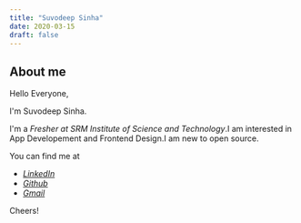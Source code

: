 ```yaml
---
title: "Suvodeep Sinha"
date: 2020-03-15
draft: false
---
```


## About me
Hello Everyone,

I'm Suvodeep Sinha.

I'm a *Fresher at SRM Institute of Science and Technology*.I am interested in App Developement and Frontend Design.I am new to open source. 


You can find me at

 - [*LinkedIn*](https://www.linkedin.com/in/suvodeep-sinha-59652418b)
 - [*Github*](https://github.com/Suvoo)
 - [*Gmail*](mailto:suvodeepsinha1981@gmail.com)

Cheers!
